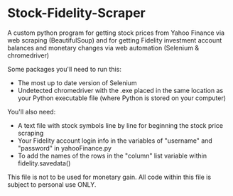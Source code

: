 # Stock-Fidelity-Scraper

A custom python program for getting stock prices from Yahoo Finance via web scraping (BeautifulSoup) and for getting Fidelity investment account balances and monetary changes via web automation (Selenium & chromedriver)

Some packages you'll need to run this:
- The most up to date version of Selenium
- Undetected chromedriver with the .exe placed in the same location as your Python executable file (where Python is stored on your computer)

You'll also need:
- A text file with stock symbols line by line for beginning the stock price scraping
- Your Fidelity account login info in the variables of "username" and "password" in yahooFinance.py
- To add the names of the rows in the "column" list variable within fidelity.savedata()

This file is not to be used for monetary gain. All code within this file is subject to personal use ONLY.
